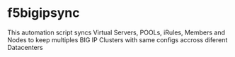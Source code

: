 # f5bigipsync
This automation script syncs Virtual Servers, POOLs, iRules, Members and Nodes to keep multiples BIG IP Clusters with same configs accross diferent Datacenters

